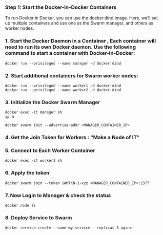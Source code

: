 ### Step 1: Start the Docker-in-Docker Containers

To run Docker in Docker, you can use the docker:dind image. Here, we’ll set up multiple containers and use one as the Swarm manager, and others as worker nodes.

### 1. Start the Docker Daemon in a Container , Each container will need to run its own Docker daemon. Use the following command to start a container with Docker-in-Docker:
```
docker run --privileged --name manager -d docker:dind
```

### 2. Start additional containers for Swarm worker nodes:
```
docker run --privileged --name worker1 -d docker:dind
docker run --privileged --name worker2 -d docker:dind
```

### 3. Initialize the Docker Swarm Manager
```
docker exec -it manager sh
ip a
```

```
docker swarm init --advertise-addr <MANAGER_CONTAINER_IP>
```

### 4. Get the Join Token for Workers : "Make a Node of IT" 


### 5. Connect to Each Worker Container
```
docker exec -it worker1 sh
```

### 6. Apply the token
```
docker swarm join --token SWMTKN-1-xyz <MANAGER_CONTAINER_IP>:2377
```

### 7. Now Login to Manager & check the status
```
docker node ls
```

### 8. Deploy Service to Swarm 
```
docker service create --name my-service --replicas 3 nginx
```



